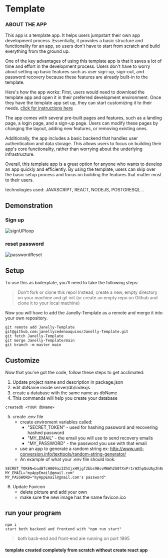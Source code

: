 # Template
### ABOUT THE APP
This app is a template app. It helps users jumpstart their own app development process. Essentially, it provides a basic structure and functionality for an app, so users don't have to start from scratch and build everything from the ground up.

One of the key advantages of using this template app is that it saves a lot of time and effort in the development process. Users don't have to worry about setting up basic features such as user sign-up, sign-out, and password recovery because these features are already built-in to the template.

Here's how the app works:
First, users would need to download the template app and open it in their preferred development environment. Once they have the template app set up, they can start customizing it to their needs.
[click for instructions here](#setup)

The app comes with several pre-built pages and features, such as a landing page, a login page, and a sign-up page. Users can modify these pages by changing the layout, adding new features, or removing existing ones.

Additionally, the app includes a basic backend that handles user authentication and data storage. This allows users to focus on building their app's core functionality, rather than worrying about the underlying infrastructure.

Overall, this template app is a great option for anyone who wants to develop an app quickly and efficiently. By using the template, users can skip over the basic setup process and focus on building the features that matter most to their users.

technologies used: JAVASCRIPT, REACT, NODEJS, POSTGRESQL...


## Demonstration


### Sign up
![signUPloop](https://user-images.githubusercontent.com/54867270/224527033-93c45b73-33ea-4d8d-bf39-49139c2fb332.gif)
### reset password
![passwordReset](https://user-images.githubusercontent.com/54867270/224526324-af24a58e-e06a-4d55-86f0-fa13e9cbeda9.gif)


## Setup
To use this as boilerplate, you'll need to take the following steps:

> Don't fork or clone this repo! Instead, create a new, empty directory on your machine and git init (or create an empty repo on Github and clone it to your local machine)

Now you will have to add the Janelly-Template as a remote and merge it into your own repository.
```
git remote add Janelly-Template git@github.com:janellycedenoaquino/Janelly-Template.git
git fetch Janelly-Template
git merge Janelly-Template/main
git branch -m master main
```

## Customize
Now that you've got the code, follow these steps to get acclimated:

1. Update project name and description in package.json
2. edit dbName inside server/db/indexjs
3. create a database with the same name as dbName
4. This commands will help you create your database
```
createdb <YOUR dbName>
```
5. create .env file
   - create enviroment variables called: 
      - "SECRET_TOKEN" - used for hashing password and recovering hashed password 
      - "MY_EMAIL"  - the email you will use to send recovery emails
      - "MY_PASSWORD" - the password you use with that email
   - use an app to generate a random string ex: http://www.unit-conversion.info/texttools/random-string-generator/
   - An example of what your .env file should look: 
  ```
  SECRET_TOKEN=badBTcH809az3ZhIjxH9jgf2bbs9BsvM6Wh2G07XnPr1rWZhpQuUAy2h8qNbNvrK6gZVgByQey
  MY_EMAIL="myAppEmail@gmail.com"
  MY_PASSWORD="myAppEmail@gmail.com's password"
  ```
6. Update Favicon 
   - delete picture and add your own 
   - make sure the new image has the name favicon.ico


## run your program
```
npm i
start both backend and frontend with "npm run start"
```
> both back-end and front-end are running on port 1995

#### template created completely from scratch without create react app
